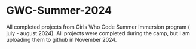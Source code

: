 # GWC-Summer-2024
All completed projects from Girls Who Code Summer Immersion program ( july - august 2024). All projects were completed during the camp, but I am uploading them to github in November 2024. 
